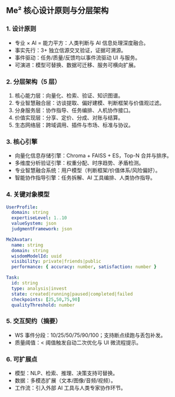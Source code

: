 ## Me² 核心设计原则与分层架构

### 1. 设计原则
- 专业 × AI = 能力平方：人类判断与 AI 信息处理深度融合。
- 事实先行：3+ 独立信源交叉验证，证据可溯源。
- 事件驱动：任务/质量/反馈均以事件流驱动 UI 与服务。
- 可演进：模型可替换、数据可迁移、服务可横向扩展。

### 2. 分层架构（5 层）
1) 核心能力层：向量化、检索、验证、知识图谱。
2) 专业智慧融合层：访谈提取、偏好建模、判断框架与价值观过滤。
3) 分身服务层：协作指导、任务编排、人机协作接口。
4) 价值实现层：分享、定价、分成、对账与结算。
5) 生态网络层：跨域调用、插件与市场、标准与协议。

### 3. 核心引擎
- 向量化信息存储引擎：Chroma + FAISS + ES，Top-N 合并与排序。
- 多维度分析验证引擎：权重分配、时序趋势、矛盾检测。
- 专业智慧融合系统：用户模型（判断框架/价值体系/风险偏好）。
- 智能协作指导引擎：任务拆解、AI 工具编排、人类协作指导。

### 4. 关键对象模型
```yaml
UserProfile:
  domain: string
  expertiseLevel: 1..10
  valueSystem: json
  judgmentFramework: json

Me2Avatar:
  name: string
  domain: string
  wisdomModelId: uuid
  visibility: private|friends|public
  performance: { accuracy: number, satisfaction: number }

Task:
  id: string
  type: analysis|invest
  state: created|running|paused|completed|failed
  checkpoints: [25,50,75,90]
  qualityThreshold: number
```

### 5. 交互契约（摘要）
- WS 事件分段：10/25/50/75/90/100；支持断点续跑与丢包补发。
- 质量阈值：< 阈值触发自动二次优化与 UI 微流程提示。

### 6. 可扩展点
- 模型：NLP、检索、推理、决策支持可替换。
- 数据：多模态扩展（文本/图像/音频/视频）。
- 工作流：引入外部 AI 工具与人类专家协作环节。


